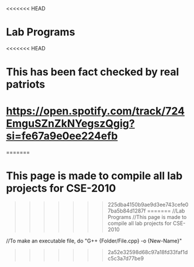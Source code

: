 <<<<<<< HEAD
# Lab Programs
<<<<<<< HEAD
# This has been fact checked by real patriots
# https://open.spotify.com/track/724EmguSZnZkNYegszQgig?si=fe67a9e0ee224efb
=======
# This page is made to compile all lab projects for CSE-2010
>>>>>>> 225dba4150b9ae9d3ee743cefe07ba5b84d1287f
=======
//Lab Programs
//This page is made to compile all lab projects for CSE-2010

//To make an executable file, do "G++ {Folder/File.cpp} -o {New-Name}"
>>>>>>> 2a52e32598d68c97a18fd33faf1dc5c3a7d77be9
